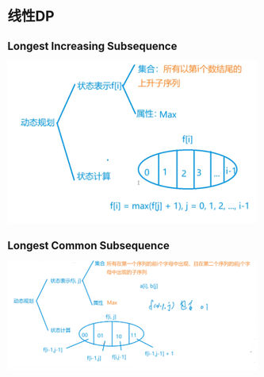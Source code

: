 # 线性DP

## Longest Increasing Subsequence

![Untitled](%E7%BA%BF%E6%80%A7DP%20f12104dfdb804dc69af9e06a7ae3faed/Untitled.png)

## Longest Common Subsequence

![Untitled](%E7%BA%BF%E6%80%A7DP%20f12104dfdb804dc69af9e06a7ae3faed/Untitled%201.png)